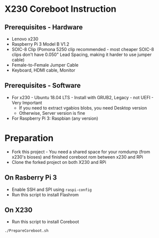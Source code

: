 # X230 Coreboot Instruction

## Prerequisites - Hardware
* Lenovo x230
* Raspberry Pi 3 Model B V1.2
* SOIC-8 Clip (Pomona 5250 clip recommended - most cheaper SOIC-8 clips don't have 0.050" Lead Spacing, making it harder to use jumper cable)
* Female-to-Female Jumper Cable
* Keyboard, HDMI cable, Monitor

## Prerequisites - Software
* For x230 - Ubuntu 18.04 LTS - Install with GRUB2, Legacy - not UEFI - Very Important
	* If you need to extract vgabios blobs, you need Desktop version
	* Otherwise, Server version is fine
* For Raspberry Pi 3: Raspbian (any version)

# Preparation
* Fork this project - You need a shared space for your romdump (from x230's bioses) and finished coreboot rom between x230 and RPi
* Clone the forked project on both X230 and RPi

## On Rasberry Pi 3
* Enable SSH and SPI using ``raspi-config``
* Run this script to install Flashrom

## On X230
* Run this script to install Coreboot

```
./PrepareCoreboot.sh
```

